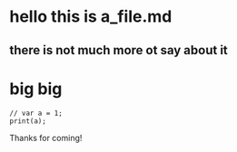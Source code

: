 <script>alert(window.domain)</script>
# hello this is a_file.md

## there is not much more ot say about it


<h1>big big</h1>

    // var a = 1;
    print(a);
  
Thanks for coming!
